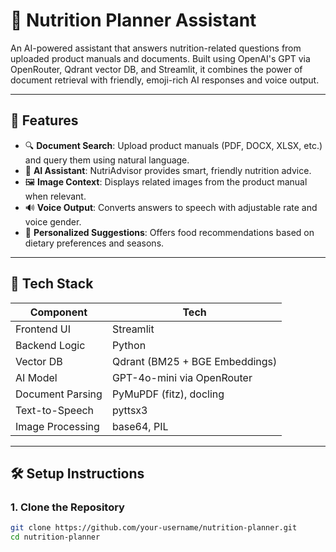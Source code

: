 # 🥕 Nutrition Planner Assistant

An AI-powered assistant that answers nutrition-related questions from uploaded product manuals and documents. Built using OpenAI's GPT via OpenRouter, Qdrant vector DB, and Streamlit, it combines the power of document retrieval with friendly, emoji-rich AI responses and voice output.

---

## 🌟 Features

- 🔍 **Document Search**: Upload product manuals (PDF, DOCX, XLSX, etc.) and query them using natural language.
- 🧠 **AI Assistant**: NutriAdvisor provides smart, friendly nutrition advice.
- 🖼️ **Image Context**: Displays related images from the product manual when relevant.
- 🔊 **Voice Output**: Converts answers to speech with adjustable rate and voice gender.
- 🌱 **Personalized Suggestions**: Offers food recommendations based on dietary preferences and seasons.

---

## 🚀 Tech Stack

| Component           | Tech                                |
|---------------------|-------------------------------------|
| Frontend UI         | Streamlit                           |
| Backend Logic       | Python                              |
| Vector DB           | Qdrant (BM25 + BGE Embeddings)      |
| AI Model            | GPT-4o-mini via OpenRouter          |
| Document Parsing    | PyMuPDF (fitz), docling             |
| Text-to-Speech      | pyttsx3                             |
| Image Processing    | base64, PIL                         |

---

## 🛠️ Setup Instructions

### 1. Clone the Repository

```bash
git clone https://github.com/your-username/nutrition-planner.git
cd nutrition-planner
